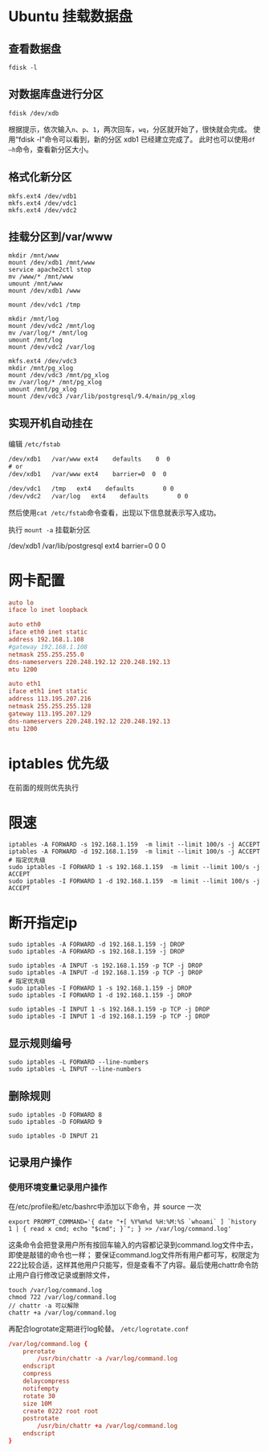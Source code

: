 # Ubuntu 挂载数据盘

## 查看数据盘

```shell
fdisk -l
```

## 对数据库盘进行分区
```shell
fdisk /dev/xdb
```

根据提示，依次输入`n`、`p`、`1`，两次回车，`wq`，分区就开始了，很快就会完成。
使用“fdisk -l”命令可以看到，新的分区 xdb1 已经建立完成了。
此时也可以使用`df –h`命令，查看新分区大小。

## 格式化新分区
```shell
mkfs.ext4 /dev/vdb1
mkfs.ext4 /dev/vdc1
mkfs.ext4 /dev/vdc2
```

## 挂载分区到/var/www

```shell
mkdir /mnt/www
mount /dev/xdb1 /mnt/www
service apache2ctl stop 
mv /www/* /mnt/www
umount /mnt/www
mount /dev/xdb1 /www 

mount /dev/vdc1 /tmp

mkdir /mnt/log
mount /dev/vdc2 /mnt/log
mv /var/log/* /mnt/log
umount /mnt/log
mount /dev/vdc2 /var/log

mkfs.ext4 /dev/vdc3
mkdir /mnt/pg_xlog
mount /dev/vdc3 /mnt/pg_xlog
mv /var/log/* /mnt/pg_xlog
umount /mnt/pg_xlog
mount /dev/vdc3 /var/lib/postgresql/9.4/main/pg_xlog
```

## 实现开机自动挂在
编辑 `/etc/fstab`
```txt
/dev/xdb1   /var/www ext4    defaults    0  0
# or
/dev/xdb1   /var/www ext4    barrier=0  0  0

/dev/vdc1   /tmp   ext4    defaults        0 0
/dev/vdc2   /var/log   ext4    defaults        0 0
```
然后使用`cat /etc/fstab`命令查看，出现以下信息就表示写入成功。

执行 `mount -a` 挂载新分区

/dev/xdb1   /var/lib/postgresql ext4    barrier=0  0  0




# 网卡配置
```ini
auto lo
iface lo inet loopback

auto eth0
iface eth0 inet static
address 192.168.1.108
#gateway 192.168.1.108
netmask 255.255.255.0
dns-nameservers 220.248.192.12 220.248.192.13
mtu 1200

auto eth1
iface eth1 inet static
address 113.195.207.216
netmask 255.255.255.128
gateway 113.195.207.129
dns-nameservers 220.248.192.12 220.248.192.13
mtu 1200
```

# iptables 优先级

在前面的规则优先执行

# 限速
```shel
iptables -A FORWARD -s 192.168.1.159  -m limit --limit 100/s -j ACCEPT
iptables -A FORWARD -d 192.168.1.159  -m limit --limit 100/s -j ACCEPT
# 指定优先级
sudo iptables -I FORWARD 1 -s 192.168.1.159  -m limit --limit 100/s -j ACCEPT
sudo iptables -I FORWARD 1 -d 192.168.1.159  -m limit --limit 100/s -j ACCEPT
```

# 断开指定ip
```shell
sudo iptables -A FORWARD -d 192.168.1.159 -j DROP
sudo iptables -A FORWARD -s 192.168.1.159 -j DROP

sudo iptables -A INPUT -s 192.168.1.159 -p TCP -j DROP
sudo iptables -A INPUT -d 192.168.1.159 -p TCP -j DROP
# 指定优先级
sudo iptables -I FORWARD 1 -s 192.168.1.159 -j DROP
sudo iptables -I FORWARD 1 -d 192.168.1.159 -j DROP

sudo iptables -I INPUT 1 -s 192.168.1.159 -p TCP -j DROP
sudo iptables -I INPUT 1 -d 192.168.1.159 -p TCP -j DROP
```

## 显示规则编号
```shell
sudo iptables -L FORWARD --line-numbers
sudo iptables -L INPUT --line-numbers
```

## 删除规则
```shell
sudo iptables -D FORWARD 8
sudo iptables -D FORWARD 9

sudo iptables -D INPUT 21
```

## 记录用户操作

### 使用环境变量记录用户操作

在/etc/profile和/etc/bashrc中添加以下命令，并 source 一次
```shell
export PROMPT_COMMAND='{ date "+[ %Y%m%d %H:%M:%S `whoami` ] `history 1 | { read x cmd; echo "$cmd"; }`"; } >> /var/log/command.log'
```


这条命令会把登录用户所有按回车输入的内容都记录到command.log文件中去，即使是敲错的命令也一样；
要保证command.log文件所有用户都可写，权限定为222比较合适，这样其他用户只能写，但是查看不了内容。最后使用chattr命令防止用户自行修改记录或删除文件，

```shell
touch /var/log/command.log
chmod 722 /var/log/command.log
// chattr -a 可以解除
chattr +a /var/log/command.log
```

再配合logrotate定期进行log轮替。
`/etc/logrotate.conf`
```conf
/var/log/command.log {
	prerotate
		/usr/bin/chattr -a /var/log/command.log
	endscript
	compress
	delaycompress
	notifempty
	rotate 30
	size 10M
	create 0222 root root
	postrotate
		/usr/bin/chattr +a /var/log/command.log
	endscript
}
```
